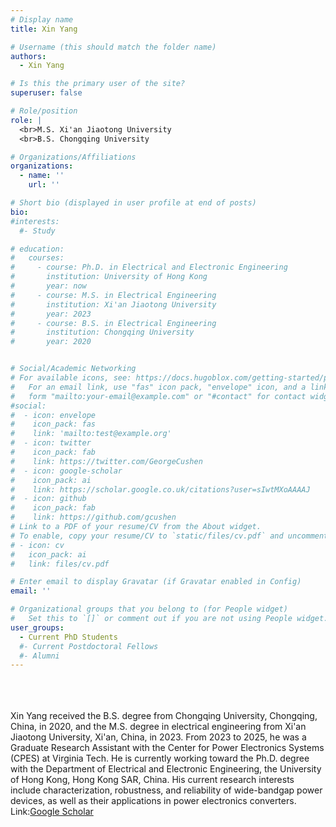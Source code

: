 ```yaml
---
# Display name
title: Xin Yang

# Username (this should match the folder name)
authors:
  - Xin Yang

# Is this the primary user of the site?
superuser: false

# Role/position
role: | 
  <br>M.S. Xi'an Jiaotong University
  <br>B.S. Chongqing University

# Organizations/Affiliations
organizations:
  - name: ''
    url: ''

# Short bio (displayed in user profile at end of posts)
bio: 
#interests:
  #- Study

# education:
#   courses:
#     - course: Ph.D. in Electrical and Electronic Engineering
#       institution: University of Hong Kong  
#       year: now
#     - course: M.S. in Electrical Engineering
#       institution: Xi'an Jiaotong University
#       year: 2023
#     - course: B.S. in Electrical Engineering
#       institution: Chongqing University
#       year: 2020


# Social/Academic Networking
# For available icons, see: https://docs.hugoblox.com/getting-started/page-builder/#icons
#   For an email link, use "fas" icon pack, "envelope" icon, and a link in the
#   form "mailto:your-email@example.com" or "#contact" for contact widget.
#social:
#  - icon: envelope
#    icon_pack: fas
#    link: 'mailto:test@example.org'
#  - icon: twitter
#    icon_pack: fab
#    link: https://twitter.com/GeorgeCushen
#  - icon: google-scholar
#    icon_pack: ai
#    link: https://scholar.google.co.uk/citations?user=sIwtMXoAAAAJ
#  - icon: github
#    icon_pack: fab
#    link: https://github.com/gcushen
# Link to a PDF of your resume/CV from the About widget.
# To enable, copy your resume/CV to `static/files/cv.pdf` and uncomment the lines below.
# - icon: cv
#   icon_pack: ai
#   link: files/cv.pdf

# Enter email to display Gravatar (if Gravatar enabled in Config)
email: ''

# Organizational groups that you belong to (for People widget)
#   Set this to `[]` or comment out if you are not using People widget.
user_groups:
  - Current PhD Students
  #- Current Postdoctoral Fellows
  #- Alumni
---
```


<br><br><br>
Xin Yang received the B.S. degree from Chongqing University, Chongqing, China, in 2020, and the M.S. degree in electrical engineering from Xi'an Jiaotong University, Xi'an, China, in 2023. From 2023 to 2025, he was a Graduate Research Assistant with the Center for Power Electronics Systems (CPES) at Virginia Tech. He is currently working toward the Ph.D. degree with the Department of Electrical and Electronic Engineering, the University of Hong Kong, Hong Kong SAR, China. His current research interests include characterization, robustness, and reliability of wide-bandgap power devices, as well as their applications in power electronics converters.
<br>
Link:[Google Scholar](https://scholar.google.com/citations?user=vS5ZLyYAAAAJ&hl=zh-CN)
